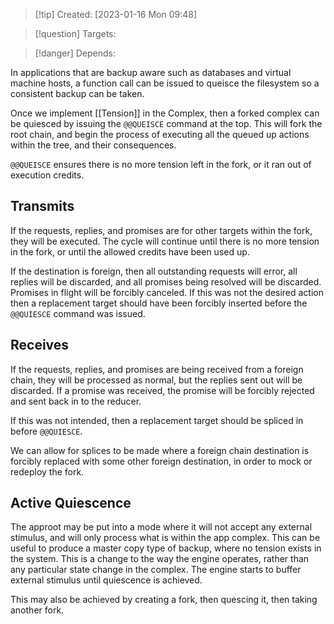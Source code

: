
>[!tip] Created: [2023-01-16 Mon 09:48]

>[!question] Targets: 

>[!danger] Depends: 

In applications that are backup aware such as databases and virtual machine hosts, a function call can be issued to queisce the filesystem so a consistent backup can be taken.

Once we implement [[Tension]] in the Complex, then a forked complex can be quiesced by issuing the `@@QUEISCE` command at the top.  This will fork the root chain, and begin the process of executing all the queued up actions within the tree, and their consequences.

`@@QUEISCE` ensures there is no more tension left in the fork, or it ran out of execution credits.

## Transmits
If the requests, replies, and promises are for other targets within the fork, they will be executed.  The cycle will continue until there is no more tension in the fork, or until the allowed credits have been used up.

If the destination is foreign, then all outstanding requests will error, all replies will be discarded, and all promises being resolved will be discarded.  Promises in flight will be forcibly canceled.  If this was not the desired action then a replacement target should have been forcibly inserted before the `@@QUIESCE` command was issued.

## Receives
If the requests, replies, and promises are being received from a foreign chain, they will be processed as normal, but the replies sent out will be discarded.  If a promise was received, the promise will be forcibly rejected and sent back in to the reducer.

If this was not intended, then a replacement target should be spliced in before `@@QUIESCE`.

We can allow for splices to be made where a foreign chain destination is forcibly replaced with some other foreign destination, in order to mock or redeploy the fork.

## Active Quiescence
The approot may be put into a mode where it will not accept any external stimulus, and will only process what is within the app complex.  This can be useful to produce a master copy type of backup, where no tension exists in the system.  This is a change to the way the engine operates, rather than any particular state change in the complex.  The engine starts to buffer external stimulus until quiescence is achieved.

This may also be achieved by creating a fork, then quescing it, then taking another fork. 